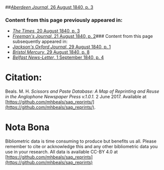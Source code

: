 ##[*Aberdeen Journal*, 26 August 1840, p. 3](https://mhbeals.github.io/sap_html/Aberdeen-Journal/Aberdeen-Journal-26-August-1840-p-3)

### Content from this page previously appeared in:
+ [*The Times*, 20 August 1840, p. 3](https://mhbeals.github.io/sap_html/The-Times/The-Times-20-August-1840-p-3)
+ [*Freeman's Journal*, 21 August 1840, p. 2](https://mhbeals.github.io/sap_html/Freeman's-Journal/Freeman's-Journal-21-August-1840-p-2)### Content from this page subsequently appeared in:
+ [*Jackson's Oxford Journal*, 29 August 1840, p. 1](https://mhbeals.github.io/sap_html/Jackson's-Oxford-Journal/Jackson's-Oxford-Journal-29-August-1840-p-1)
+ [*Bristol Mercury*, 29 August 1840, p. 8](https://mhbeals.github.io/sap_html/Bristol-Mercury/Bristol-Mercury-29-August-1840-p-8)
+ [*Belfast News-Letter*, 1 September 1840, p. 4](https://mhbeals.github.io/sap_html/Belfast-News-Letter/Belfast-News-Letter-1-September-1840-p-4)
                    
# Citation: 

Beals. M. H. *Scissors and Paste Database: A Map of Reprinting and Reuse in the Anglophone Newspaper Press v.1.0.1.* 2 June 2017. Available at [https://github.com/mhbeals/sap_reprints/](https://github.com/mhbeals/sap_reprints/). 
                    
# Nota Bona

Bibliometric data is time consuming to produce but benefits us all. Please remember to cite or acknowledge this and any other bibliometric data you use in your research. All data is available CC-BY 4.0 at [https://github.com/mhbeals/sap_reprints](https://github.com/mhbeals/sap_reprints)